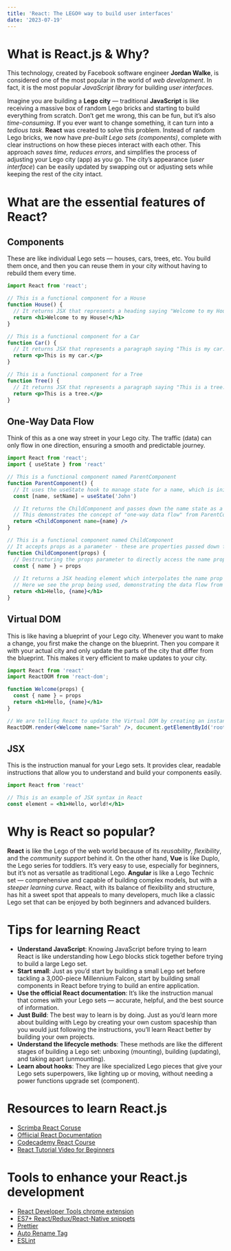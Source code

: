 ```yaml
---
title: 'React: The LEGO® way to build user interfaces'
date: '2023-07-19'
---
```


# **What is React.js & Why?**
This technology, created by Facebook software engineer **Jordan Walke**, is considered one of the most popular in the world of *web development*. In fact, it is the most popular *JavaScript library* for building *user interfaces*.

Imagine you are building a **Lego city** — traditional **JavaScript** is like receiving a massive box of random Lego bricks and starting to build everything from scratch. Don’t get me wrong, this can be fun, but it’s also *time-consuming*. If you ever want to change something, it can turn into a *tedious task*. **React** was created to solve this problem. Instead of random Lego bricks, we now have *pre-built Lego sets (components)*, complete with clear instructions on how these pieces interact with each other. This approach *saves time, reduces errors*, and simplifies the process of adjusting your Lego city (app) as you go. The city’s appearance (*user interface*) can be easily updated by swapping out or adjusting sets while keeping the rest of the city intact.


# **What are the essential features of React?**

## **Components**

These are like individual Lego sets — houses, cars, trees, etc. You build them once, and then you can reuse them in your city without having to rebuild them every time.

```jsx
import React from 'react';

// This is a functional component for a House
function House() {
  // It returns JSX that represents a heading saying "Welcome to my House!"
  return <h1>Welcome to my House!</h1>
}

// This is a functional component for a Car
function Car() {
  // It returns JSX that represents a paragraph saying "This is my car."
  return <p>This is my car.</p>
}

// This is a functional component for a Tree
function Tree() {
  // It returns JSX that represents a paragraph saying "This is a tree."
  return <p>This is a tree.</p>
}
```
## One-Way Data Flow

Think of this as a one way street in your Lego city. The traffic (data) can only flow in one direction, ensuring a smooth and predictable journey.

```jsx
import React from 'react';
import { useState } from 'react'

// This is a functional component named ParentComponent
function ParentComponent() {
  // It uses the useState hook to manage state for a name, which is initially set to 'John'
  const [name, setName] = useState('John')

  // It returns the ChildComponent and passes down the name state as a prop
  // This demonstrates the concept of "one-way data flow" from ParentComponent (parent) to ChildComponent (child)
  return <ChildComponent name={name} />
}

// This is a functional component named ChildComponent
// It accepts props as a parameter - these are properties passed down from a parent component
function ChildComponent(props) {
  // Destructuring the props parameter to directly access the name property
  const { name } = props
  
  // It returns a JSX heading element which interpolates the name prop into a greeting message
  // Here we see the prop being used, demonstrating the data flow from the parent component
  return <h1>Hello, {name}</h1>
}
```

## Virtual DOM

This is like having a blueprint of your Lego city. Whenever you want to make a change, you first make the change on the blueprint. Then you compare it with your actual city and only update the parts of the city that differ from the blueprint. This makes it very efficient to make updates to your city.

```jsx
import React from 'react'
import ReactDOM from 'react-dom';

function Welcome(props) {
  const { name } = props
  return <h1>Hello, {name}</h1>
}

// We are telling React to update the Virtual DOM by creating an instance of our Welcome component
ReactDOM.render(<Welcome name="Sarah" />, document.getElementById('root'))
```

## JSX

This is the instruction manual for your Lego sets. It provides clear, readable instructions that allow you to understand and build your components easily.

```jsx
import React from 'react'

// This is an example of JSX syntax in React
const element = <h1>Hello, world!</h1>
```

# **Why is React so popular?**

**React** is like the Lego of the web world because of its *reusability*, *flexibility*, and the *community support* behind it. On the other hand, **Vue** is like Duplo, the Lego series for toddlers. It’s very easy to use, especially for beginners, but it’s not as versatile as traditional Lego. **Angular** is like a Lego Technic set — comprehensive and capable of building complex models, but with a *steeper learning curve*. React, with its balance of flexibility and structure, has hit a sweet spot that appeals to many developers, much like a classic Lego set that can be enjoyed by both beginners and advanced builders.

# **Tips for learning React**

- **Understand JavaScript**: Knowing JavaScript before trying to learn React is like understanding how Lego blocks stick together before trying to build a large Lego set.
- **Start small**: Just as you’d start by building a small Lego set before tackling a 3,000-piece Millennium Falcon, start by building small components in React before trying to build an entire application.
- **Use the official React documentation**: It’s like the instruction manual that comes with your Lego sets — accurate, helpful, and the best source of information.
- **Just Build**: The best way to learn is by doing. Just as you’d learn more about building with Lego by creating your own custom spaceship than you would just following the instructions, you’ll learn React better by building your own projects.
- **Understand the lifecycle methods**: These methods are like the different stages of building a Lego set: unboxing (mounting), building (updating), and taking apart (unmounting).
- **Learn about hooks**: They are like specialized Lego pieces that give your Lego sets superpowers, like lighting up or moving, without needing a power functions upgrade set (component).

# **Resources to learn React.js**
- [Scrimba React Coruse](https://scrimba.com/learn/learnreact)
- [Offiicial React Documentation](https://legacy.reactjs.org/tutorial/tutorial.html)
- [Codecademy React Course](https://www.codecademy.com/learn/react-101)
- [React Tutorial Video for Beginners](https://youtu.be/SqcY0GlETPk)

# **Tools to enhance your React.js development**
- [React Developer Tools chrome extension](https://chrome.google.com/webstore/detail/react-developer-tools/fmkadmapgofadopljbjfkapdkoienihi)
- [ES7+ React/Redux/React-Native snippets](https://marketplace.visualstudio.com/items?itemName=dsznajder.es7-react-js-snippets)
- [Prettier](https://marketplace.visualstudio.com/items?itemName=esbenp.prettier-vscode)
- [Auto Rename Tag](https://marketplace.visualstudio.com/items?itemName=formulahendry.auto-rename-tag)
- [ESLint](https://marketplace.visualstudio.com/items?itemName=dbaeumer.vscode-eslint)

